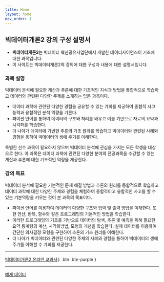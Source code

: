 ```yaml
---
title: Home
layout: home
nav_order: 1
---
```


## 빅데이터개론2 강의 구성 설명서


- **빅데이터개론2**는 빅데이터 혁신공유사업단에서 개발한 데이터사이언스이 기초에 대한 과목입니다.
- 이 사이트는 빅데이터개론2의 강의에 대한 구성과 내용에 대한 설명서입니다.

### 과목 설명 

빅데이터 분석에 필요한 계산과 추론에 대한 기초적인 지식과 방법을 통합적으로 학습하고 데이터와 관련된 다양한 주제를 소개하는 입문 과목이다. 

- 데이터 과학에 관련된 다양한 경험을 공유할 수 있는 기회를 제공하여 종합적 사고 능력과 융합적인 분석 역량을 기른다. 
- 파이썬 언어를 통하여 데이터의 구조와 처리를 배우고 이를 기반으로 자료의 요약과 시각화를 학습한다. 
- 더 나아가 데이터에 기반한 추론의 기초 원리를 학습하고 빅데이터와 관련된 사례와 경험을 통하여 빅데이터의 생애 주기를 이해한다.      


특별한 선수 과목이 필요하지 않으며 빅데이터 분석에 관심을 가지는 모든 학생을 대상으로 한다. 이 과목은 데이터 과학에 관련된 다양한 분야의 전공과목을 수강할 수 있는 계산과 추론에 대한 기초적인 역량을 제공한다.  

### 강의 목표 

빅데이터 분석에 필요한 기본적인 문제 해결 방법과 추론의 원리를 통합적으로 학습하고 데이터 과학에 대한 다양한 주제와 경험을 체험하여 종합적이고 융합적인 사고를 할 수 있는 기본역량을 키우는 것이 본 과목의 목표이다. 

- 파이썬 언어를 이용하여 데이터의 다양한 구조와 입력 및 출력 방법을 이해한다. 또한 연산, 반복, 함수와 같은 프로그래밍의 기본적인 방법을 학습한다. 
- 이러한 프로그래밍의 기초를 기반으로 데이터의 탐색, 추론 및 예측을 위해 필요한 요약 통계량의 계산, 시각화방법, 모형의 개념을 학습한다. 실제 데이터를 이용하여 간단한 의사결정 모형을 구현하여 추론의 기초 원리를 이해한다. 
- 더 나아가 빅데이터와 관련된 다양한 주제의 사례와 경험을 통하여 빅데이터의 생애 주기를 이해할 수 기회를 제공한다.  


--- 

[빅데이터개론2 온라인 교과서](https://uos-bigdata.github.io/bigdatabook/intro.html){: .btn .btn-purple } 

---

[예제 데이터](assets/data/fire_calling_summary.csv)



[Just the Docs]: https://just-the-docs.github.io/just-the-docs/
[GitHub Pages]: https://docs.github.com/en/pages
[README]: https://github.com/just-the-docs/just-the-docs-template/blob/main/README.md
[Jekyll]: https://jekyllrb.com
[GitHub Pages / Actions workflow]: https://github.blog/changelog/2022-07-27-github-pages-custom-github-actions-workflows-beta/
[use this template]: https://github.com/just-the-docs/just-the-docs-template/generate
[def]: /assets/data/fire_calling_summary.csv

